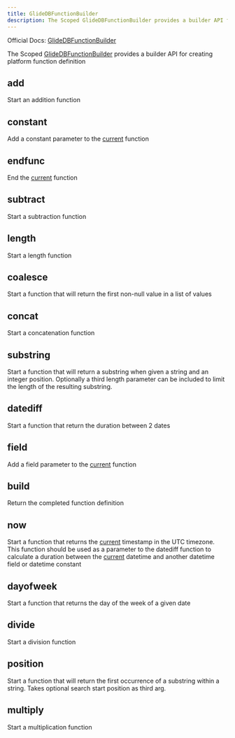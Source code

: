 ```yaml
---
title: GlideDBFunctionBuilder
description: The Scoped GlideDBFunctionBuilder provides a builder API for creating platform function definition
---
```

Official Docs: [GlideDBFunctionBuilder](https://docs.servicenow.com/search?q=GlideDBFunctionBuilder)

The Scoped [GlideDBFunctionBuilder](/reference/glidedbfunctionbuilder/) provides a builder API for creating platform function definition

## add
Start an addition function
## constant
Add a constant parameter to the [current](/reference/current/) function
## endfunc
End the [current](/reference/current/) function
## subtract
Start a subtraction function
## length
Start a length function
## coalesce
Start a function that will return the first non-null value in a list of values
## concat
Start a concatenation function
## substring
Start a function that will return a substring when given a string and an integer position. Optionally a third length parameter can be included to limit the length of the resulting substring.
## datediff
Start a function that return the duration between 2 dates
## field
Add a field parameter to the [current](/reference/current/) function
## build
Return the completed function definition
## now
Start a function that returns the [current](/reference/current/) timestamp in the UTC timezone. This function should be used as a parameter to the datediff function to calculate a duration between the [current](/reference/current/) datetime and another datetime field or datetime constant
## dayofweek
Start a function that returns the day of the week of a given date
## divide
Start a division function
## position
Start a function that will return the first occurrence of a substring within a string. Takes optional search start position as third arg.
## multiply
Start a multiplication function
